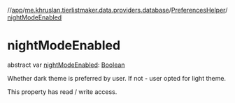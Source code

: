 //[app](../../../index.md)/[me.khruslan.tierlistmaker.data.providers.database](../index.md)/[PreferencesHelper](index.md)/[nightModeEnabled](night-mode-enabled.md)

# nightModeEnabled

abstract var [nightModeEnabled](night-mode-enabled.md): [Boolean](https://kotlinlang.org/api/latest/jvm/stdlib/kotlin/-boolean/index.html)

Whether dark theme is preferred by user. If not - user opted for light theme.

This property has read / write access.
